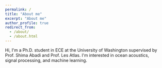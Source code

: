 ```yaml
---
permalink: /
title: "About me"
excerpt: "About me"
author_profile: true
redirect_from: 
  - /about/
  - /about.html
---
```


Hi, I'm a Ph.D. student in ECE at the University of Washington supervised by Prof. Shima Abadi and Prof. Les Atlas. I'm interested in ocean acoustics, signal processing, and machine learning.